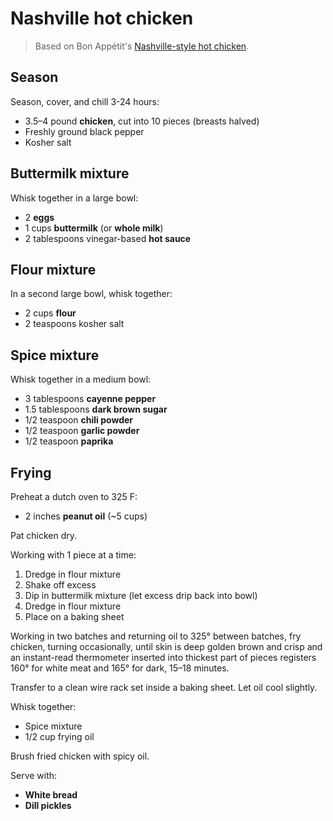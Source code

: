 Nashville hot chicken
=====================

> Based on Bon Appétit's [Nashville-style hot chicken](http://www.bonappetit.com/recipe/nashville-style-hot-chicken).

Season
------

Season, cover, and chill 3-24 hours:

- 3.5–4 pound **chicken**, cut into 10 pieces (breasts halved)
- Freshly ground black pepper
- Kosher salt

Buttermilk mixture
------------------

Whisk together in a large bowl:

- 2 **eggs**
- 1 cups **buttermilk** (or **whole milk**)
- 2 tablespoons vinegar-based **hot sauce**

Flour mixture
-------------

In a second large bowl, whisk together:

- 2 cups **flour**
- 2 teaspoons kosher salt

Spice mixture
-------------

Whisk together in a medium bowl:

- 3 tablespoons **cayenne pepper**
- 1.5 tablespoons **dark brown sugar**
- 1/2 teaspoon **chili powder**
- 1/2 teaspoon **garlic powder**
- 1/2 teaspoon **paprika**

Frying
------

Preheat a dutch oven to 325 F:

- 2 inches **peanut oil** (~5 cups)

Pat chicken dry.

Working with 1 piece at a time:

1. Dredge in flour mixture
2. Shake off excess
3. Dip in buttermilk mixture (let excess drip back into bowl)
4. Dredge in flour mixture
5. Place on a baking sheet

Working in two batches and returning oil to 325° between batches, fry chicken, turning occasionally, until skin is deep golden brown and crisp and an instant-read thermometer inserted into thickest part of pieces registers 160° for white meat and 165° for dark, 15–18 minutes.

Transfer to a clean wire rack set inside a baking sheet. Let oil cool slightly.

Whisk together:

- Spice mixture
- 1/2 cup frying oil

Brush fried chicken with spicy oil.

Serve with:

- **White bread**
- **Dill pickles**

